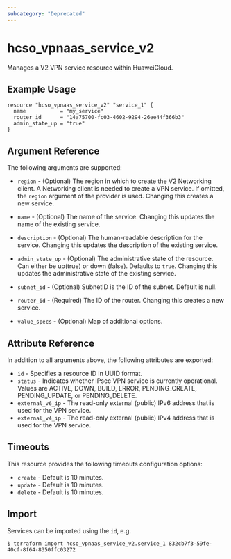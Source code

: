```yaml
---
subcategory: "Deprecated"
---
```


# hcso_vpnaas_service_v2

Manages a V2 VPN service resource within HuaweiCloud.

## Example Usage

```hcl
resource "hcso_vpnaas_service_v2" "service_1" {
  name           = "my_service"
  router_id      = "14a75700-fc03-4602-9294-26ee44f366b3"
  admin_state_up = "true"
}
```

## Argument Reference

The following arguments are supported:

* `region` - (Optional) The region in which to create the V2 Networking client. A Networking client is needed to create
  a VPN service. If omitted, the
  `region` argument of the provider is used. Changing this creates a new service.

* `name` - (Optional) The name of the service. Changing this updates the name of the existing service.

* `description` - (Optional) The human-readable description for the service. Changing this updates the description of
  the existing service.

* `admin_state_up` - (Optional) The administrative state of the resource. Can either be up(true) or down (false).
  Defaults to `true`. Changing this updates the administrative state of the existing service.

* `subnet_id` - (Optional) SubnetID is the ID of the subnet. Default is null.

* `router_id` - (Required) The ID of the router. Changing this creates a new service.

* `value_specs` - (Optional) Map of additional options.

## Attribute Reference

In addition to all arguments above, the following attributes are exported:

* `id` - Specifies a resource ID in UUID format.
* `status` - Indicates whether IPsec VPN service is currently operational. Values are ACTIVE, DOWN, BUILD, ERROR,
  PENDING_CREATE, PENDING_UPDATE, or PENDING_DELETE.
* `external_v6_ip` - The read-only external (public) IPv6 address that is used for the VPN service.
* `external_v4_ip` - The read-only external (public) IPv4 address that is used for the VPN service.

## Timeouts

This resource provides the following timeouts configuration options:

* `create` - Default is 10 minutes.
* `update` - Default is 10 minutes.
* `delete` - Default is 10 minutes.

## Import

Services can be imported using the `id`, e.g.

```
$ terraform import hcso_vpnaas_service_v2.service_1 832cb7f3-59fe-40cf-8f64-8350ffc03272
```
